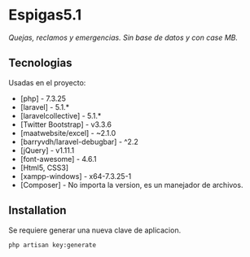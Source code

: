 # Espigas5.1

_Quejas, reclamos y emergencias. Sin base de datos y con case MB._

## Tecnologias

Usadas en el proyecto:

- [php] - 7.3.25
- [laravel] - 5.1.*
- [laravelcollective] - 5.1.*
- [Twitter Bootstrap] - v3.3.6
- [maatwebsite/excel] - ~2.1.0
- [barryvdh/laravel-debugbar] - ^2.2
- [jQuery] - v1.11.1
- [font-awesome] - 4.6.1
- [Html5, CSS3]
- [xampp-windows] - x64-7.3.25-1
- [Composer] - No importa la version, es un manejador de archivos.

## Installation

Se requiere generar una nueva clave de aplicacion.

```sh
php artisan key:generate
```
